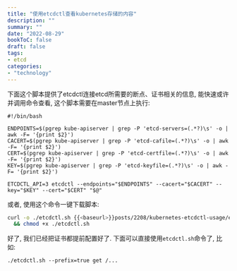 ```yaml
---
title: "使用etcdctl查看kubernetes存储的内容"
description: ""
summary: ""
date: "2022-08-29"
bookToC: false
draft: false
tags:
- etcd
categories:
- "technology"
---
```


下面这个脚本提供了etcdctl连接etcd所需要的断点、证书相关的信息, 能快速或许并调用命令查看, 这个脚本需要在master节点上执行:

```shell
#!/bin/bash

ENDPOINTS=$(pgrep kube-apiserver | grep -P 'etcd-servers=(.*?)\s' -o | awk -F= '{print $2}')
CACERT=$(pgrep kube-apiserver | grep -P 'etcd-cafile=(.*?)\s' -o | awk -F= '{print $2}')
CERT=$(pgrep kube-apiserver | grep -P 'etcd-certfile=(.*?)\s' -o | awk -F= '{print $2}')
KEY=$(pgrep kube-apiserver | grep -P 'etcd-keyfile=(.*?)\s' -o | awk -F= '{print $2}')

ETCDCTL_API=3 etcdctl --endpoints="$ENDPOINTS" --cacert="$CACERT" --key="$KEY" --cert="$CERT" "$@"
```	

或者, 使用这个命令一键下载脚本:

```sh
curl -o ./etcdctl.sh {{<baseurl>}}posts/2208/kubernetes-etcdctl-usage/etcdctl.sh /
  && chmod +x ./etcdctl.sh
```

好了, 我们已经把证书都提前配置好了. 下面可以直接使用`etcdctl.sh`命令了, 比如:

```shell
./etcdctl.sh --prefix=true get /...
```